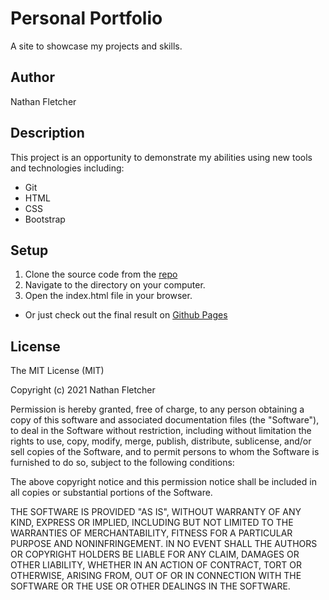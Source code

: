 # Personal Portfolio
A site to showcase my projects and skills. 

## Author
Nathan Fletcher

## Description

This project is an opportunity to demonstrate my abilities using new tools and technologies including:
* Git
* HTML
* CSS
* Bootstrap

## Setup 
1. Clone the source code from the [repo](https://github.com/nathanfletch/portfolio)
2. Navigate to the directory on your computer.
3. Open the index.html file in your browser.
* Or just check out the final result on [Github Pages](https://nathanfletch.github.io/portfolio/)

## License
 
The MIT License (MIT)

Copyright (c) 2021 Nathan Fletcher

Permission is hereby granted, free of charge, to any person obtaining a copy of this software and associated documentation files (the "Software"), to deal in the Software without restriction, including without limitation the rights to use, copy, modify, merge, publish, distribute, sublicense, and/or sell copies of the Software, and to permit persons to whom the Software is furnished to do so, subject to the following conditions:

The above copyright notice and this permission notice shall be included in all copies or substantial portions of the Software.

THE SOFTWARE IS PROVIDED "AS IS", WITHOUT WARRANTY OF ANY KIND, EXPRESS OR IMPLIED, INCLUDING BUT NOT LIMITED TO THE WARRANTIES OF MERCHANTABILITY, FITNESS FOR A PARTICULAR PURPOSE AND NONINFRINGEMENT. IN NO EVENT SHALL THE AUTHORS OR COPYRIGHT HOLDERS BE LIABLE FOR ANY CLAIM, DAMAGES OR OTHER LIABILITY, WHETHER IN AN ACTION OF CONTRACT, TORT OR OTHERWISE, ARISING FROM, OUT OF OR IN CONNECTION WITH THE SOFTWARE OR THE USE OR OTHER DEALINGS IN THE SOFTWARE.